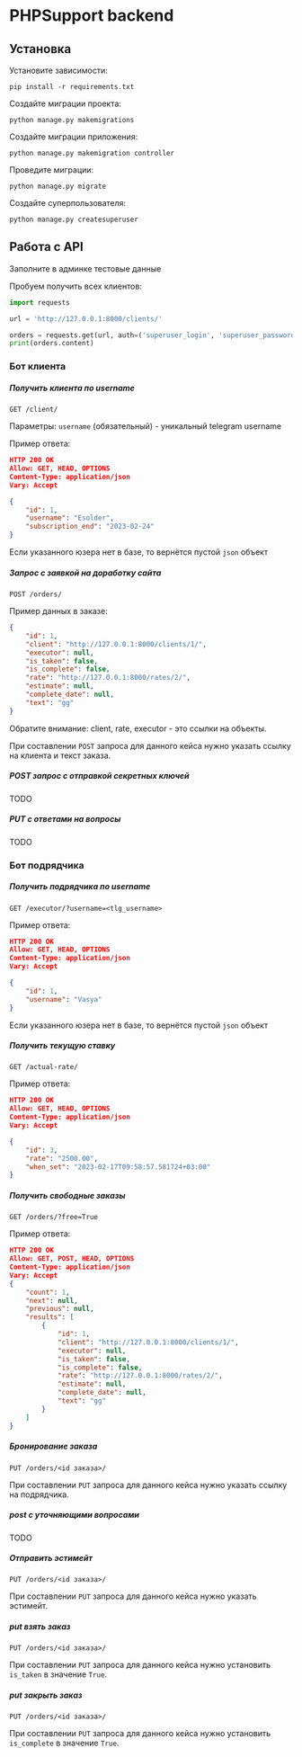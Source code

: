 # PHPSupport backend

## Установка
Установите зависимости:
```
pip install -r requirements.txt
```
Создайте миграции проекта:
```
python manage.py makemigrations
```
Создайте миграции приложения:
```
python manage.py makemigration controller
```
Проведите миграции:
```
python manage.py migrate
```
Создайте суперпользователя:
```
python manage.py createsuperuser
```

## Работа с API

Заполните в админке тестовые данные

Пробуем получить всех клиентов:
```python
import requests

url = 'http://127.0.0.1:8000/сlients/'

orders = requests.get(url, auth=('superuser_login', 'superuser_password'))
print(orders.content)
```

### Бот клиента
##### Получить клиента по username
```
GET /client/
``` 
Параметры:
`username` (обязательный) - уникальный telegram username

Пример ответа:
```json
HTTP 200 OK
Allow: GET, HEAD, OPTIONS
Content-Type: application/json
Vary: Accept

{
    "id": 1,
    "username": "Esolder",
    "subscription_end": "2023-02-24"
}
```
Если указанного юзера нет в базе, то вернётся пустой `json` объект

##### Запрос с заявкой на доработку сайта
```
POST /orders/
```
Пример данных в заказе:
```json
{
    "id": 1,
    "client": "http://127.0.0.1:8000/clients/1/",
    "executor": null,
    "is_taken": false,
    "is_complete": false,
    "rate": "http://127.0.0.1:8000/rates/2/",
    "estimate": null,
    "complete_date": null,
    "text": "gg"
}
```
Обратите внимание: client, rate, executor - это ссылки на объекты.

При составлении `POST` запроса для данного кейса нужно указать ссылку на клиента и текст заказа.

##### POST запрос с отправкой секретных ключей
TODO

##### PUT с ответами на вопросы
TODO




### Бот подрядчика
##### Получить подрядчика по username
```
GET /executor/?username=<tlg_username>
``` 
Пример ответа:
```json
HTTP 200 OK
Allow: GET, HEAD, OPTIONS
Content-Type: application/json
Vary: Accept

{
    "id": 1,
    "username": "Vasya"
}
```
Если указанного юзера нет в базе, то вернётся пустой `json` объект

##### Получить текущую ставку
```
GET /actual-rate/
```
Пример ответа:
```json
HTTP 200 OK
Allow: GET, HEAD, OPTIONS
Content-Type: application/json
Vary: Accept

{
    "id": 3,
    "rate": "2500.00",
    "when_set": "2023-02-17T09:58:57.581724+03:00"
}
```
##### Получить свободные заказы
```
GET /orders/?free=True
```
Пример ответа:
```json
HTTP 200 OK
Allow: GET, POST, HEAD, OPTIONS
Content-Type: application/json
Vary: Accept
{
    "count": 1,
    "next": null,
    "previous": null,
    "results": [
        {
            "id": 1,
            "client": "http://127.0.0.1:8000/clients/1/",
            "executor": null,
            "is_taken": false,
            "is_complete": false,
            "rate": "http://127.0.0.1:8000/rates/2/",
            "estimate": null,
            "complete_date": null,
            "text": "gg"
        }
    ]
}
```

##### Бронирование заказа
```
PUT /orders/<id заказа>/
```
При составлении `PUT` запроса для данного кейса нужно указать ссылку на подрядчика.

##### post с уточняющими вопросами
TODO
##### Отправить эстимейт
```
PUT /orders/<id заказа>/
```
При составлении `PUT` запроса для данного кейса нужно указать эстимейт.

##### put взять заказ
```
PUT /orders/<id заказа>/
```
При составлении `PUT` запроса для данного кейса нужно установить `is_taken` в значение `True`.


##### put закрыть заказ
```
PUT /orders/<id заказа>/
```
При составлении `PUT` запроса для данного кейса нужно установить `is_complete` в значение `True`.

